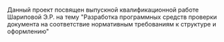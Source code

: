 Данный проект посвящен выпускной квалификационной работе Шариповой Э.Р. на тему "Разработка программных средств проверки документа на соответствие нормативным требованиям к структуре и оформлению"
